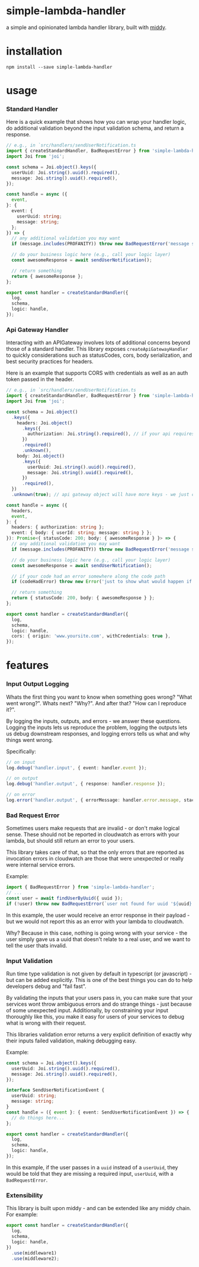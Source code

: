 # simple-lambda-handler

a simple and opinionated lambda handler library, built with [middy](https://github.com/middyjs/middy).

# installation

```
npm install --save simple-lambda-handler
```

# usage

### Standard Handler

Here is a quick example that shows how you can wrap your handler logic, do additional validation beyond the input validation schema, and return a response.

```ts
// e.g., in `src/handlers/sendUserNotification.ts
import { createStandardHandler, BadRequestError } from 'simple-lambda-handler';
import Joi from 'joi';

const schema = Joi.object().keys({
  userUuid: Joi.string().uuid().required(),
  message: Joi.string().uuid().required(),
});

const handle = async ({
  event,
}: {
  event: {
    userUuid: string;
    message: string;
  };
}) => {
  // any additional validation you may want
  if (message.includes(PROFANITY)) throw new BadRequestError('message should not include profanity'); // wont show up as cloudwatch error, but will return user an error, since `instanceof BadRequestError`

  // do your business logic here (e.g., call your logic layer)
  const awesomeResponse = await sendUserNotification();

  // return something
  return { awesomeResponse };
};

export const handler = createStandardHandler({
  log,
  schema,
  logic: handle,
});
```

### Api Gateway Handler

Interacting with an APIGateway involves lots of additional concerns beyond those of a standard handler. This library exposes `createApiGatewayHandler` to quickly considerations such as statusCodes, cors, body serialization, and best security practices for headers.

Here is an example that supports CORS with credentials as well as an auth token passed in the header.

```ts
// e.g., in `src/handlers/sendUserNotification.ts
import { createStandardHandler, BadRequestError } from 'simple-lambda-handler';
import Joi from 'joi';

const schema = Joi.object()
  .keys({
    headers: Joi.object()
      .keys({
        authorization: Joi.string().required(), // if your api requires an auth token, you can enforce that its sent here
      })
      .required()
      .unknown(),
    body: Joi.object()
      .keys({
        userUuid: Joi.string().uuid().required(),
        message: Joi.string().uuid().required(),
      })
      .required(),
  })
  .unknown(true); // api gateway object will have more keys - we just care about the ones above in this example

const handle = async ({
  headers,
  event,
}: {
  headers: { authorization: string };
  event: { body: { userId: string; message: string } };
}): Promise<{ statusCode: 200; body: { awesomeResponse } }> => {
  // any additional validation you may want
  if (message.includes(PROFANITY)) throw new BadRequestError('message should not include profanity'); // will result in a `{ statusCode: 400, body: { errorMessage: 'message should not include profanity' } }` response and wont showup in cloudwatch as an error, since `instanceof BadRequestError`

  // do your business logic here (e.g., call your logic layer)
  const awesomeResponse = await sendUserNotification();

  // if your code had an error somewhere along the code path
  if (codeHadError) throw new Error('just to show what would happen if there is an internal service error'); // will result in a `{ statusCode: 500 }` response, without any details of the error, to ensure no secrets are leaked in unexpected error stacks

  // return something
  return { statusCode: 200, body: { awesomeResponse } };
};

export const handler = createStandardHandler({
  log,
  schema,
  logic: handle,
  cors: { origin: 'www.yoursite.com', withCredentials: true },
});
```

# features

### Input Output Logging

Whats the first thing you want to know when something goes wrong? "What went wrong?". Whats next? "Why?". And after that? "How can I reproduce it?".

By logging the inputs, outputs, and errors - we answer these questions. Logging the inputs lets us reproduce the problem, logging the outputs lets us debug downstream responses, and logging errors tells us what and why things went wrong.

Specifically:

```ts
// on input
log.debug('handler.input', { event: handler.event });

// on output
log.debug('handler.output', { response: handler.response });

// on error
log.error('handler.output', { errorMessage: handler.error.message, stackTrace: handler.error.stack });
```

### Bad Request Error

Sometimes users make requests that are invalid - or don't make logical sense. These should not be reported in cloudwatch as errors with your lambda, but should still return an error to your users.

This library takes care of that, so that the only errors that are reported as invocation errors in cloudwatch are those that were unexpected or really were internal service errors.

Example:

```ts
import { BadRequestError } from 'simple-lambda-handler';
// ...
const user = await findUserByUuid({ uuid });
if (!user) throw new BadRequestError(`user not found for uuid '${uuid}'`);
```

In this example, the user would receive an error response in their payload - but we would not report this as an error with your lambda to cloudwatch.

Why? Because in this case, nothing is going wrong with your service - the user simply gave us a uuid that doesn't relate to a real user, and we want to tell the user thats invalid.

### Input Validation

Run time type validation is not given by default in typescript (or javascript) - but can be added explicitly. This is one of the best things you can do to help developers debug and "fail fast".

By validating the inputs that your users pass in, you can make sure that your services wont throw ambiguous errors and do strange things - just because of some unexpected input. Additionally, by constraining your input thoroughly like this, you make it easy for users of your services to debug what is wrong with their request.

This libraries validation error returns a very explicit definition of exactly why their inputs failed validation, making debugging easy.

Example:

```ts
const schema = Joi.object().keys({
  userUuid: Joi.string().uuid().required(),
  message: Joi.string().uuid().required(),
});

interface SendUserNotificationEvent {
  userUuid: string;
  message: string;
}
const handle = ({ event }: { event: SendUserNotificationEvent }) => {
  // do things here...
};

export const handler = createStandardHandler({
  log,
  schema,
  logic: handle,
});
```

In this example, if the user passes in a `uuid` instead of a `userUuid`, they would be told that they are missing a required input, `userUuid`, with a `BadRequestError`.

### Extensibility

This library is built upon middy - and can be extended like any middy chain. For example:

```ts
export const handler = createStandardHandler({
  log,
  schema,
  logic: handle,
})
  .use(middleware1)
  .use(middleware2);
```

